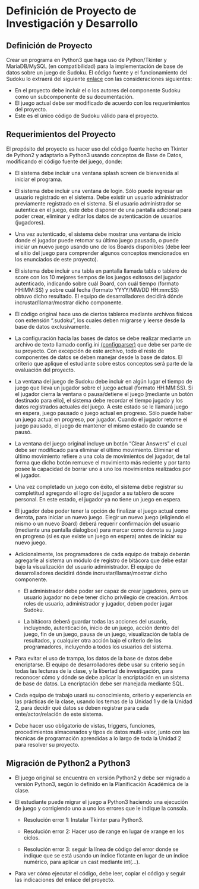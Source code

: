 # Definición de Proyecto de Investigación y Desarrollo

## Definición de Proyecto


Crear un programa en Python3 que haga uso de Python/Tkinter y MariaDB/MySQL (en compatibilidad) para la implementación de base de datos sobre un juego de Sudoku. El código fuente y el funcionamiento del Sudoku lo extraerá del siguiente [enlace](http://newcoder.io/gui/part-4/) con las consideraciones siguientes:

- En el proyecto debe incluir el o los autores del componente Sudoku como un subcomponente de su documentación.
- El juego actual debe ser modificado de acuerdo con los requerimientos del proyecto.
- Este es el único código de Sudoku válido para el proyecto.


## Requerimientos del Proyecto

El propósito del proyecto es hacer uso del código fuente hecho en Tkinter de Python2 y adaptarlo a Python3 usando conceptos de Base de Datos, modificando el código fuente del juego, donde:

- El sistema debe incluir una ventana splash screen de bienvenida al iniciar el programa.

- El sistema debe incluir una ventana de login. Sólo puede ingresar un usuario registrado en el sistema. Debe existir un usuario administrador previamente registrado en el sistema. Si el usuario administrador se autentica en el juego, éste debe disponer de una pantalla adicional para poder crear, eliminar y editar los datos de autenticación de usuarios (jugadores).

- Una vez autenticado, el sistema debe mostrar una ventana de inicio donde el jugador puede retomar su último juego pausado, o puede iniciar un nuevo juego usando uno de los Boards disponibles (debe leer el sitio del juego para comprender algunos conceptos mencionados en los enunciados de este proyecto).

- El sistema debe incluir una tabla en pantalla llamada tabla o tablero de score con los 10 mejores tiempos de los juegos exitosos del jugador autenticado, indicando sobre cuál Board, con cuál tiempo (formato HH:MM:SS) y sobre cuál fecha (formato YYYY/MM/DD HH:mm:SS) obtuvo dicho resultado. El equipo de desarrolladores decidirá dónde incrustar/llamar/mostrar dicho componente.

- El código original hace uso de ciertos tableros mediante archivos físicos con extensión “.sudoku”, los cuales deben migrarse y leerse desde la base de datos exclusivamente. 

- La configuración hacia las bases de datos se debe realizar mediante un archivo de texto llamado config.ini [(configparser)](https://docs.python.org/3/library/configparser.html) que debe ser parte de su proyecto. Con excepción de este archivo, todo el resto de componentes de datos se deben manejar desde la base de datos. El criterio que aplique el estudiante sobre estos conceptos será parte de la evaluación del proyecto.

- La ventana del juego de Sudoku debe incluir en algún lugar el tiempo de juego que lleva un jugador sobre el juego actual (formato HH:MM:SS). Si el jugador cierra la ventana o pausa/detiene el juego [mediante un botón destinado para ello], el sistema debe recordar el tiempo jugado y los datos registrados actuales del juego. A este estado se le llamará juego en espera, juego pausado o juego actual en progreso. Sólo puede haber un juego actual en progreso, por jugador. Cuando el jugador retome el juego pausado, el juego de mantener el mismo estado de cuando se pausó.

- La ventana del juego original incluye un botón “Clear Answers” el cual debe ser modificado para eliminar el último movimiento. Eliminar el último movimiento refiere a una cola de movimientos del jugador, de tal forma que dicho botón remueve el movimiento más reciente y por tanto posee la capacidad de borrar uno a uno los movimientos realizados por el jugador.

- Una vez completado un juego con éxito, el sistema debe registrar su completitud agregando el logro del jugador a su tablero de score personal. En este estado, el jugador ya no tiene un juego en espera.

- El jugador debe poder tener la opción de finalizar el juego actual como derrota, para iniciar un nuevo juego. Elegir un nuevo juego (eligiendo el mismo o un nuevo Board) deberá requerir confirmación del usuario (mediante una pantalla dialogbox) para marcar como derrota su juego en progreso (si es que existe un juego en espera) antes de iniciar su nuevo juego.

- Adicionalmente, los programadores de cada equipo de trabajo deberán agregarle al sistema un módulo de registro de bitácora que debe estar bajo la visualización del usuario administrador. El equipo de desarrolladores decidirá dónde incrustar/llamar/mostrar dicho componente.

    - El administrador debe poder ser capaz de crear jugadores, pero un usuario jugador no debe tener dicho privilegio de creación. Ambos roles de usuario, administrador y jugador, deben poder jugar Sudoku.

    - La bitácora deberá guardar todas las acciones del usuario, incluyendo, autenticación, inicio de un juego, acción dentro del juego, fin de un juego, pausa de un juego, visualización de tabla de resultados, y cualquier otra acción bajo el criterio de los programadores, incluyendo a todos los usuarios del sistema.

- Para evitar el uso de trampa, los datos de la base de datos debe encriptarse. El equipo de desarrolladores debe usar su criterio según todas las lecturas de la clase, y la libertad de investigación, para reconocer cómo y dónde se debe aplicar la encriptación en un sistema de base de datos. La encriptación debe ser manejada mediante SQL.

- Cada equipo de trabajo usará su conocimiento, criterio y experiencia en las prácticas de la clase, usando los temas de la Unidad 1 y de la Unidad 2, para decidir qué datos se deben registrar para cada ente/actor/relación de este sistema.

- Debe hacer uso obligatorio de vistas, triggers, funciones, procedimientos almacenados y tipos de datos multi-valor, junto con las técnicas de programación aprendidas a lo largo de toda la Unidad 2 para resolver su proyecto.

## Migración de Python2 a Python3

- El juego original se encuentra en versión Python2 y debe ser migrado a versión Python3, según lo definido en la Planificación Académica de la clase.

- El estudiante puede migrar el juego a Python3 haciendo una ejecución de juego y corrigiendo uno a uno los errores que le indique la consola.

    - Resolución error 1: Instalar Tkinter para Python3.

    - Resolución error 2: Hacer uso de range en lugar de xrange en los ciclos.

    - Resolución error 3: seguir la línea de código del error donde se indique que se está usando un índice flotante en lugar de un índice numérico, para aplicar un cast mediante int(...).

- Para ver cómo ejecutar el código, debe leer, copiar el código y seguir las indicaciones del enlace del proyecto.    
